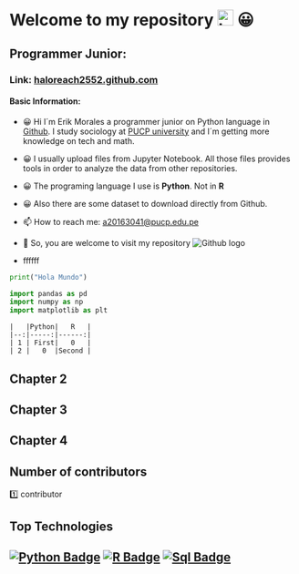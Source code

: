
# Welcome to my repository <img src="https://user-images.githubusercontent.com/1303154/88677602-1635ba80-d120-11ea-84d8-d263ba5fc3c0.gif" width="28px" alt="hi"> 😀
## Programmer Junior:
### Link: [haloreach2552.github.com](https://haloreach2552.github.io/Data_repository/)
#### Basic Information:
* 😀 Hi I´m Erik Morales a programmer junior on Python language in [Github](https://github.com/). I study sociology at [PUCP university](https://www.pucp.edu.pe/) and I´m getting more knowledge on tech and math.
* 😀 I usually upload files from Jupyter Notebook. All those files provides tools in order to analyze the data from other repositories.
* 😀 The programing language I use is **Python**. Not in **R**
* 😀 Also there are some dataset to download directly from Github.
* 📫 How to reach me: a20163041@pucp.edu.pe
* 📌 So, you are welcome to visit my repository 
![Github logo](https://github.githubassets.com/images/modules/logos_page/Octocat.png)

* ffffff

```python
print("Hola Mundo")
```

```python
import pandas as pd
import numpy as np
import matplotlib as plt
```

```
|   |Python|   R   |
|--:|-----:|------:|
| 1 | First|   0   |
| 2 |   0  |Second |
```
## Chapter 2
## Chapter 3
## Chapter 4

## Number of contributors
1️⃣ contributor
## Top Technologies

[![Python Badge](https://img.shields.io/badge/-Python-F0DB4F?style=for-the-badge&labelColor=black&logo=python&logoColor=F0DB4F)](#) [![R Badge](https://img.shields.io/badge/-R-007acc?style=for-the-badge&labelColor=black&logo=R&logoColor=007acc)](#) [![Sql Badge](https://img.shields.io/badge/-Sql-007acc?style=for-the-badge&labelColor=black&logo=sql&logoColor=FF3F33)](#)
---
